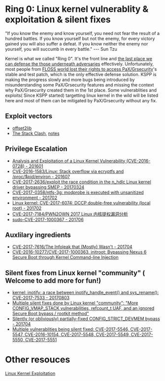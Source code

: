 # Ring 0: Linux kernel vulnerablity & exploitation & silent fixes

"If you know the enemy and know yourself, you need not fear the result of a hundred battles. If you know yourself but not the enemy, for every victory gained you will also suffer a defeat. If you know neither the enemy nor yourself, you will succumb in every battle." ---  Sun Tzu

Kernel is what we called "Ring 0". It's the front line and [the last place we can defense the those underneath adversaries](https://github.com/hardenedlinux/hardenedlinux_profiles/raw/master/slide/hardening_the_core.pdf) effectively. Unfortunately, most people from [FLOSS world lost their rights to access PaX/Grsecurity](https://hardenedlinux.github.io/announcement/2017/04/29/hardenedlinux-statement2.html)'s stable and test patch, which is the only effective defense solution. KSPP is making the progress slowly and more bugs being introduced by misunderstanding some PaX/Grsecurity features and missing the context why PaX/Grsecurity created them in the 1st place. Some vulnerablities and exploits( Since KSPP started) targetting linux kernel in the wild will be listed here and most of them can be mitigated by PaX/Grsecurity without any fix.

## Exploit vectors
* [offset2lib](https://cybersecurity.upv.es/attacks/offset2lib/offset2lib.html)
* [The Stack Clash](https://www.qualys.com/2017/06/19/stack-clash/stack-clash.txt), [notes](https://github.com/hardenedlinux/grsecurity-101-tutorials/blob/master/notes/stack_clash.md)

## Privilege Escalation
* [Analysis and Exploitation of a Linux Kernel Vulnerability (CVE-2016-0728) - 201601](http://perception-point.io/2016/01/14/analysis-and-exploitation-of-a-linux-kernel-vulnerability-cve-2016-0728/)
* [CVE-2016-1583/Linux: Stack overflow via ecryptfs and /proc/$pid/environ - 201607](https://bugs.chromium.org/p/project-zero/issues/detail?id=836)
* [CVE-2017-2636/exploit the race condition in the n_hdlc Linux kernel driver bypassing SMEP - 20170324](https://a13xp0p0v.github.io/2017/03/24/CVE-2017-2636.html)
* [CVE-2017-0358/ntfs-3g: modprobe is executed with unsanitized environment - 201702](https://bugs.chromium.org/p/project-zero/issues/detail?id=1072)
* [Linux kernel: CVE-2017-6074: DCCP double-free vulnerability (local root) - 201702](http://seclists.org/oss-sec/2017/q1/471)
* [CVE-2017-7184/PWN2OWN 2017 Linux 内核提权漏洞分析](https://zhuanlan.zhihu.com/p/26674557)
* [sudo-CVE-2017-1000367 - 201706](https://github.com/c0d3z3r0/sudo-CVE-2017-1000367)

## Auxlilary ingredients
* [CVE-2017-7616/The Infoleak that (Mostly) Wasn't - 201704](https://grsecurity.net/the_infoleak_that_mostly_wasnt.php)
* [CVE-2016-10277/CVE-2017-1000363, initroot: Bypassing Nexus 6 Secure Boot through Kernel Command-line Injection](https://alephsecurity.com/2017/05/23/nexus6-initroot/)

## Silent fixes from Linux kernel "community" ( Welcome to add more for fun!)
* [kernel: inotify: a race between inotify_handle_event() and sys_rename(): CVE-2017-7533 - 20170803](http://seclists.org/oss-sec/2017/q3/240)
* [Multiple silent fixes done by Linux kernel "community": "More CONFIG_VMAP_STACK vulnerabilities, refcount_t UAF, and an
 ignored Secure Boot bypass / rootkit method"](http://www.openwall.com/lists/oss-security/2017/06/24/1)
* [Silently (or obliviously) partially-fixed CONFIG_STRICT_DEVMEM bypass - 201704](http://seclists.org/oss-sec/2017/q2/76)
* [Multiple vulnerablities being silent fixed: CVE-2017-5546, CVE-2017-5547, CVE-2016-10154, CVE-2017-5548, CVE-2017-5549, CVE-2017-5550, CVE-2017-5551](http://seclists.org/oss-sec/2017/q1/161)

# Other resouces
[Linux Kernel Exploitation](https://github.com/xairy/linux-kernel-exploitation)

